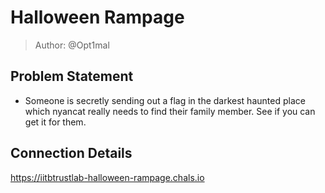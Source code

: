 # Halloween Rampage
> Author: @Opt1mal

## Problem Statement
- Someone is secretly sending out a flag in the darkest haunted place which nyancat really needs to find their family member. See if you can get it for them.

## Connection Details
https://iitbtrustlab-halloween-rampage.chals.io
